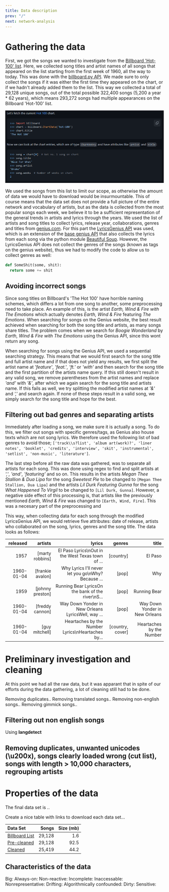 ```yaml
---
title: Data description
prev: "/"
next: network-analysis
---
```


# Gathering the data
First, we got the songs we wanted to investigate from the [Billboard 'Hot-100' list](https://www.billboard.com/charts/hot-100/). Here, we collected song titles and artist names of all songs that appeared on the list starting from the first week of 1960, all the way to today. This was done with the [billboard.py API](https://github.com/guoguo12/billboard-charts). We made sure to only collect the songs if it was either the first time they appeared on the chart, or if we hadn't already added them to the list. This way we collected a total of 29,128 unique songs, out of the total possible 322,400 songs (5,200 a year * 62 years), which means 293,272 songs had multiple appearances on the Billboard 'Hot-100' list.

![](/images/billboard_py.png)

We used the songs from this list to limit our scope, as otherwise the amount of data we would have to download would be insurmountable. This of course means that the data set does not provide a full picture of the entire network and vocabulary of artists, but as the data is collected from the most popular songs each week, we believe it to be a sufficient representation of the general trends in artists and lyrics through the years. We used the list of artists and song titles to collect lyrics, release year, collaborations, genres and titles from [genius.com](https://genius.com/Rick-astley-never-gonna-give-you-up-lyrics). For this part the [LyricsGenius API](https://lyricsgenius.readthedocs.io/en/master/) was used, which is an extension of the [base genius API](https://docs.genius.com/) that also collects the lyrics from each song via the python module [Beautiful Soup](https://www.crummy.com/software/BeautifulSoup/). However, the LyricsGenius API does not collect the genres of the songs (known as tags on the genius website), thus we had to modify the code to allow us to collect genres as well:

```Python
def SomeShit(some, shit):
  return some += shit
````

## Avoiding incorrect songs
Since song titles on Billboard's 'The Hot 100' have horrible naming schemes, which differs a lot from one song to another, some preprocessing need to take place. An example of this, is the artist *Earth, Wind \& Fire with The Emotions* which actually denotes *Earth, Wind \& Fire* featuring *The Emotions*. When searching for songs on the Genius website, the best result achieved when searching for both the song title and artists, as many songs share titles. The problem comes when we search for *Boogie Wonderland* by *Earth, Wind \& Fire with The Emotions* using the Genius API, since this wont return any song. 

When searching for songs using the Genius API, we used a sequential searching strategy. This means that we would first search for the song title and full artist name and if that does not yield any results, we first split the artist name at *'feature'*, *'feat.'*, *'ft.'* or *'with'* and then search for the song title and the first partition of the artists name query. If this still doesn't result in any valid song, we remove parentheses from the artist names and replace *'and'* with *'&'*, after which we again search for the song title and artists name. If this fails as well, we try splitting the modified artist names at *'&'* and *','* and search again. If none of these steps result in a valid song, we simply search for the song title and hope for the best.

## Filtering out bad genres and separating artists
Immediately after loading a song, we make sure it is actually a song. To do this, we filter out songs with specific genres/tags, as Genius also house texts which are not song lyrics. We therefore used the following list of bad genres to avoid those; `['track\\s?list', 'album art(work)?', 'liner notes', 'booklet', 'credits', 'interview', 'skit', 'instrumental', 'setlist', 'non-music', 'literature']`.

The last step before all the raw data was gathered, was to separate all artists for each song. This was done using regex to find and split artists at *','*, *'and'*, *'featuring'* and so on. This results in the artists *Megan Thee Stallion & Dua Lipa* for the song *Sweetest Pie* to be changed to `[Megan Thee Stallion, Dua Lipa]` and the artists *Lil Durk Featuring Gunna* for the song *What Happened To Virgil* to be changed to `[Lil Durk, Gunna]`. However, a negative side effect of this processing is, that artists like the previously mentioned *Earth, Wind & Fire* was changed to `[Earth, Wind, Fire]`. This was a necesary part of the preprocessing and 

This way, when collecting data for each song through the modified LyricsGenius API, we would retrieve five attributes: date of release, artists who collaborated on the song, lyrics, genres and the song title. The data looks as follows: 

|   released |    artists       |                                              lyrics |    genres        |   title                        |
|     ----:  |           ---:   |                                               ---:  |     ---:         |   ----:                        |
|   1957     |  [marty robbins] | El Paso Lyrics\nOut in the West Texas town of ...   | [country]        | El Paso                        |
| 1960-01-04 | [frankie avalon] | Why Lyrics I'll never let you go\nWhy? Because ...  | [pop]            | Why                            |
| 1959       | [johnny preston] | Running Bear LyricsOn the bank of the river\nS...   | [pop]            | Running Bear                   |
| 1960-01-04 | [freddy cannon]  | Way Down Yonder in New Orleans LyricsWell, way ...  | [pop]            | Way Down Yonder in New Orleans |
| 1960-01-04 | [guy mitchell]   | Heartaches by the Number Lyrics\nHeartaches by...   | [country, cover] | Heartaches by the Number       |

# Preliminary investigation and cleaning
At this point we had all the raw data, but it was apparant that in spite of our efforts during the data gathering, a lot of cleaning still had to be done.



Removing duplicates..
Removing translated songs..
Removing non-english songs..
Removing gimmick songs..





## Filtering out non english songs
Using **langdetect**


## Removing duplicates, unwanted unicodes (\u200x), songs clearly loaded wrong (cut list), songs with length > 10,000 characters, regrouping artists 




# Properties of the data
The final data set is ..

Create a nice table with links to download each data set...

|      Data Set     | Songs  | Size (mb) |
|:------------------|-------:|----------:|
|[Billboard List](#)| 29,128 | 1.6       |
|[Pre-cleaned](#)   | 29,128 | 92.5      |
|[Cleaned](#)       | 25,419 | 44.2      |

## Characteristics of the data
Big:
Always-on:
Non-reactive:
Incomplete:
Inaccessable:
Nonrepresentative:
Drifting:
Algorithmically confounded:
Dirty:
Sensitive:





